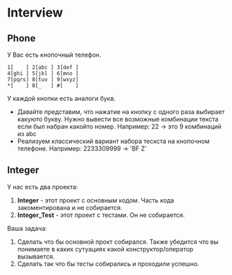 # Interview

## Phone
У Вас есть кнопочный телефон.
```
1[    ] 2[abc ] 3[def ]
4[ghi ] 5[jkl ] 6[mno ]
7[pqrs] 8[tuv ] 9[wxyz]
*[    ] 0[_   ] #[    ]
```
У каждой кнопки есть аналоги букв. 
- Давайте представим, что нажатие на кнопку с одного раза выбирает какуюто букву. Нужно вывести все возможные комбинации текста если был набран какойто номер. Например: 22 -> это 9 комбинаций из abc
- Реализуем классический вариант набора тескста на кнопочном телефоне. Например: 2233309999 -> 'BF Z'

## Integer
У нас есть два проекта:
1. **Integer** - этот проект с основным кодом. Часть кода закоментирована и не собирается.
2. **Integer_Test** - этот проект с тестами. Он не собирается.

Ваша задача:
1. Сделать что бы основной прокт собирался. Также убедится что вы понимаете в каких сутуациях какой конструктор/оператор вызывается.
2. Сделать так что бы тесты собирались и проходили успешно.
